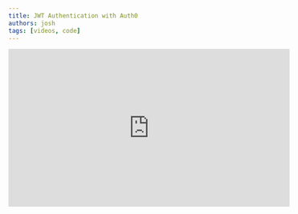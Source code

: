 ```yaml
---
title: JWT Authentication with Auth0
authors: josh
tags: [videos, code]
---
```


<iframe width="560" height="315" src="https://www.youtube-nocookie.com/embed/BKqDXS4pluw" title="YouTube video player" frameborder="0" allow="accelerometer; autoplay; clipboard-write; encrypted-media; gyroscope; picture-in-picture" allowfullscreen></iframe>
